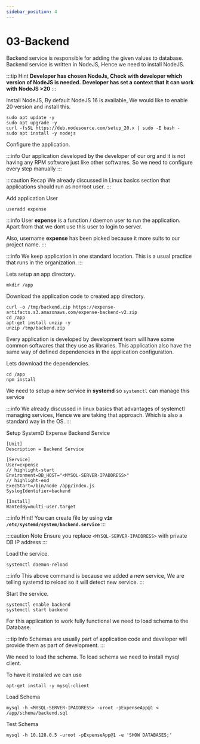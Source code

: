 ```yaml
---
sidebar_position: 4
---
```


# 03-Backend

Backend service is responsible for adding the given values to database.
Backend service is written in NodeJS, Hence we need to install NodeJS.

:::tip Hint
**Developer has chosen NodeJs, Check with developer which version of NodeJS is needed.**
**Developer has set a context that it can work with NodeJS >20**
:::

Install NodeJS, By default NodeJS 16 is available, We would like to enable 20 version and install this.



```shell 
sudo apt update -y
sudo apt upgrade -y
curl -fsSL https://deb.nodesource.com/setup_20.x | sudo -E bash -
sudo apt install -y nodejs
```


Configure the application.

:::info
Our application developed by the developer of our org and it is not having any RPM software just like other softwares. So we need to configure every step manually
:::

:::caution Recap
We already discussed in Linux basics section that applications should run as nonroot user.
:::

Add application User

```shell 
useradd expense
```

:::info
User **expense** is a function / daemon user to run the application. Apart from that we dont use this user to login to server.

Also, username **expense** has been picked because it more suits to our project name.
:::

:::info
We keep application in one standard location. This is a usual practice that runs in the organization.
:::

Lets setup an app directory.

```shell
mkdir /app 
```

Download the application code to created app directory.

```shell
curl -o /tmp/backend.zip https://expense-artifacts.s3.amazonaws.com/expense-backend-v2.zip 
cd /app 
apt-get install unzip -y
unzip /tmp/backend.zip
```

Every application is developed by development team will have some common softwares that they use as libraries. This application also have the same way of defined dependencies in the application configuration.

Lets download the dependencies.

```shell 
cd /app 
npm install 
```

We need to setup a new service in **systemd** so `systemctl` can manage this service

:::info
We already discussed in linux basics that advantages of systemctl managing services, Hence we are taking that approach. Which is also a standard way in the OS.
:::


Setup SystemD Expense Backend Service

```unit file (systemd) title=/etc/systemd/system/backend.service
[Unit]
Description = Backend Service

[Service]
User=expense
// highlight-start
Environment=DB_HOST="<MYSQL-SERVER-IPADDRESS>"
// highlight-end
ExecStart=/bin/node /app/index.js
SyslogIdentifier=backend

[Install]
WantedBy=multi-user.target
```

:::info
Hint! You can create file by using **`vim /etc/systemd/system/backend.service`**
:::

:::caution Note
Ensure you replace `<MYSQL-SERVER-IPADDRESS>` with private DB IP address
:::

Load the service.

```shell 
systemctl daemon-reload
```

:::info
This above command is because we added a new service, We are telling systemd to reload so it will detect new service.
:::

Start the service.

```shell 
systemctl enable backend 
systemctl start backend
```

For this application to work fully functional we need to load schema to the Database.

:::tip Info
Schemas are usually part of application code and developer will provide them as part of development.
:::

We need to load the schema. To load schema we need to install mysql client.

To have it installed we can use

```shell
apt-get install -y mysql-client 
```

Load Schema

```shell 
mysql -h <MYSQL-SERVER-IPADDRESS> -uroot -pExpenseApp@1 < /app/schema/backend.sql 
```

Test Schema

```shell 
mysql -h 10.128.0.5 -uroot -pExpenseApp@1 -e 'SHOW DATABASES;'
```



